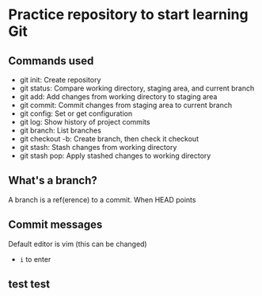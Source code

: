 # Practice repository to start learning Git


## Commands used

- git init: Create repository
- git status: Compare working directory, staging area, and current branch
- git add: Add changes from working directory to staging area
- git commit: Commit changes from staging area to current branch
- git config: Set or get configuration
- git log: Show history of project commits
- git branch: List branches
- git checkout -b: Create branch, then check it checkout
- git stash: Stash changes from working directory
- git stash pop: Apply stashed changes to working directory
## What's a branch?

A branch is a ref(erence) to a commit. When HEAD points

## Commit messages

Default editor is vim (this can be changed)
 - `i` to enter

 ## test test
